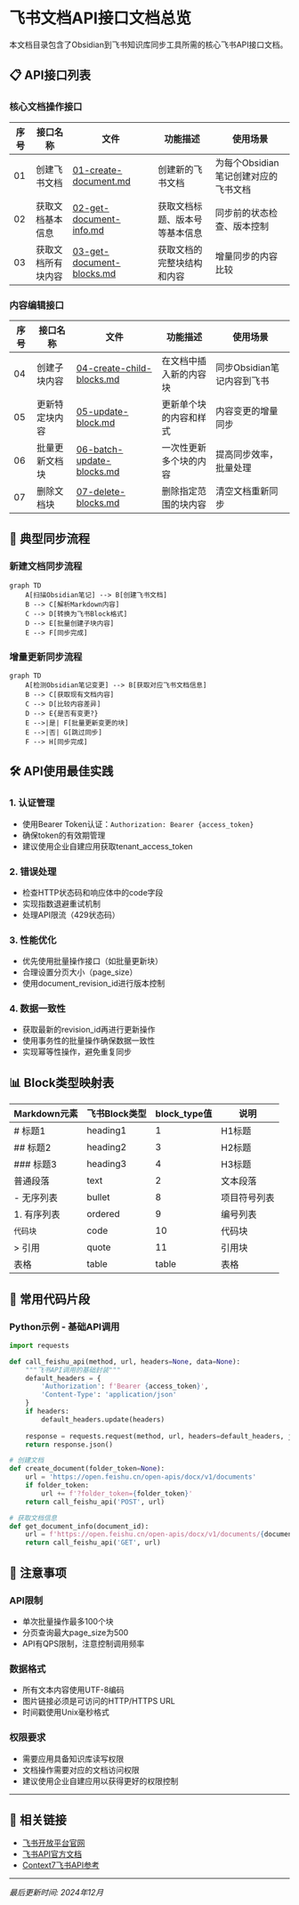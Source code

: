 # 飞书文档API接口文档总览

本文档目录包含了Obsidian到飞书知识库同步工具所需的核心飞书API接口文档。

## 📋 API接口列表

### 核心文档操作接口

| 序号 | 接口名称 | 文件 | 功能描述 | 使用场景 |
|------|----------|------|----------|----------|
| 01 | 创建飞书文档 | [01-create-document.md](./01-create-document.md) | 创建新的飞书文档 | 为每个Obsidian笔记创建对应的飞书文档 |
| 02 | 获取文档基本信息 | [02-get-document-info.md](./02-get-document-info.md) | 获取文档标题、版本号等基本信息 | 同步前的状态检查、版本控制 |
| 03 | 获取文档所有块内容 | [03-get-document-blocks.md](./03-get-document-blocks.md) | 获取文档的完整块结构和内容 | 增量同步的内容比较 |

### 内容编辑接口

| 序号 | 接口名称 | 文件 | 功能描述 | 使用场景 |
|------|----------|------|----------|----------|
| 04 | 创建子块内容 | [04-create-child-blocks.md](./04-create-child-blocks.md) | 在文档中插入新的内容块 | 同步Obsidian笔记内容到飞书 |
| 05 | 更新特定块内容 | [05-update-block.md](./05-update-block.md) | 更新单个块的内容和样式 | 内容变更的增量同步 |
| 06 | 批量更新文档块 | [06-batch-update-blocks.md](./06-batch-update-blocks.md) | 一次性更新多个块的内容 | 提高同步效率，批量处理 |
| 07 | 删除文档块 | [07-delete-blocks.md](./07-delete-blocks.md) | 删除指定范围的块内容 | 清空文档重新同步 |

## 🔄 典型同步流程

### 新建文档同步流程
```mermaid
graph TD
    A[扫描Obsidian笔记] --> B[创建飞书文档]
    B --> C[解析Markdown内容]
    C --> D[转换为飞书Block格式]
    D --> E[批量创建子块内容]
    E --> F[同步完成]
```

### 增量更新同步流程
```mermaid
graph TD
    A[检测Obsidian笔记变更] --> B[获取对应飞书文档信息]
    B --> C[获取现有文档内容]
    C --> D[比较内容差异]
    D --> E{是否有变更?}
    E -->|是| F[批量更新变更的块]
    E -->|否| G[跳过同步]
    F --> H[同步完成]
```

## 🛠️ API使用最佳实践

### 1. 认证管理
- 使用Bearer Token认证：`Authorization: Bearer {access_token}`
- 确保token的有效期管理
- 建议使用企业自建应用获取tenant_access_token

### 2. 错误处理
- 检查HTTP状态码和响应体中的code字段
- 实现指数退避重试机制
- 处理API限流（429状态码）

### 3. 性能优化
- 优先使用批量操作接口（如批量更新块）
- 合理设置分页大小（page_size）
- 使用document_revision_id进行版本控制

### 4. 数据一致性
- 获取最新的revision_id再进行更新操作
- 使用事务性的批量操作确保数据一致性
- 实现幂等性操作，避免重复同步

## 📊 Block类型映射表

| Markdown元素 | 飞书Block类型 | block_type值 | 说明 |
|--------------|---------------|--------------|------|
| # 标题1 | heading1 | 1 | H1标题 |
| ## 标题2 | heading2 | 3 | H2标题 |
| ### 标题3 | heading3 | 4 | H3标题 |
| 普通段落 | text | 2 | 文本段落 |
| - 无序列表 | bullet | 8 | 项目符号列表 |
| 1. 有序列表 | ordered | 9 | 编号列表 |
| ```代码块``` | code | 10 | 代码块 |
| > 引用 | quote | 11 | 引用块 |
| 表格 | table | table | 表格 |

## 🔧 常用代码片段

### Python示例 - 基础API调用
```python
import requests

def call_feishu_api(method, url, headers=None, data=None):
    """飞书API调用的基础封装"""
    default_headers = {
        'Authorization': f'Bearer {access_token}',
        'Content-Type': 'application/json'
    }
    if headers:
        default_headers.update(headers)
    
    response = requests.request(method, url, headers=default_headers, json=data)
    return response.json()

# 创建文档
def create_document(folder_token=None):
    url = 'https://open.feishu.cn/open-apis/docx/v1/documents'
    if folder_token:
        url += f'?folder_token={folder_token}'
    return call_feishu_api('POST', url)

# 获取文档信息
def get_document_info(document_id):
    url = f'https://open.feishu.cn/open-apis/docx/v1/documents/{document_id}'
    return call_feishu_api('GET', url)
```

## 📝 注意事项

### API限制
- 单次批量操作最多100个块
- 分页查询最大page_size为500
- API有QPS限制，注意控制调用频率

### 数据格式
- 所有文本内容使用UTF-8编码
- 图片链接必须是可访问的HTTP/HTTPS URL
- 时间戳使用Unix毫秒格式

### 权限要求
- 需要应用具备知识库读写权限
- 文档操作需要对应的文档访问权限
- 建议使用企业自建应用以获得更好的权限控制

---

## 🔗 相关链接

- [飞书开放平台官网](https://open.feishu.cn/)
- [飞书API官方文档](https://open.feishu.cn/document/)
- [Context7飞书API参考](https://github.com/jasonqwj/feishu_api_docs)

---

*最后更新时间: 2024年12月* 
